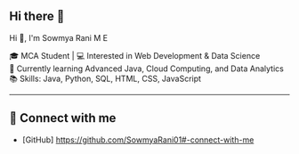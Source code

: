 ## Hi there 👋

Hi 👋, I'm Sowmya Rani M E

🎓 MCA Student | 💻 Interested in Web Development & Data Science  
🌱 Currently learning Advanced Java, Cloud Computing, and Data Analytics  
📚 Skills: Java, Python, SQL, HTML, CSS, JavaScript  

---

## 🔗 Connect with me  
- [GitHub] https://github.com/SowmyaRani01#-connect-with-me
  
